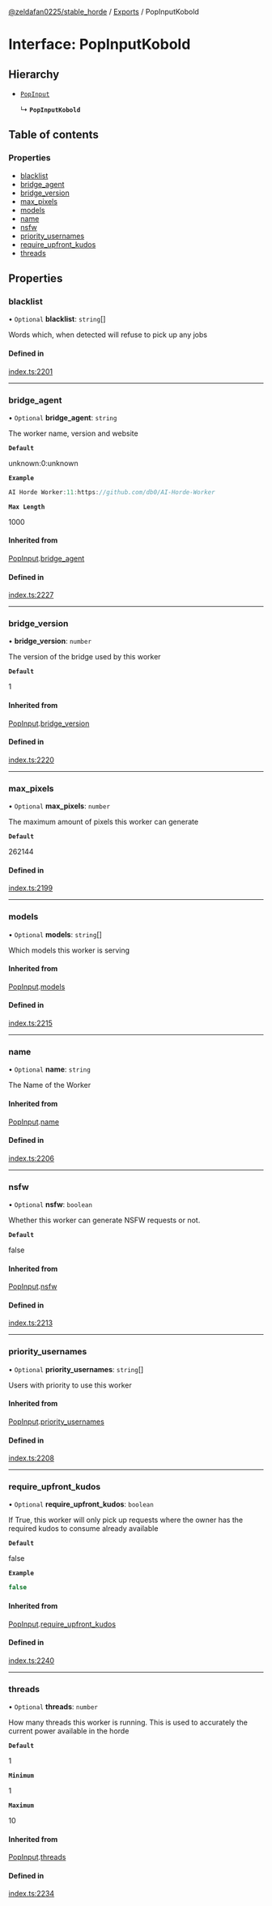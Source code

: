 [@zeldafan0225/stable_horde](../README.md) / [Exports](../modules.md) / PopInputKobold

# Interface: PopInputKobold

## Hierarchy

- [`PopInput`](PopInput.md)

  ↳ **`PopInputKobold`**

## Table of contents

### Properties

- [blacklist](PopInputKobold.md#blacklist)
- [bridge\_agent](PopInputKobold.md#bridge_agent)
- [bridge\_version](PopInputKobold.md#bridge_version)
- [max\_pixels](PopInputKobold.md#max_pixels)
- [models](PopInputKobold.md#models)
- [name](PopInputKobold.md#name)
- [nsfw](PopInputKobold.md#nsfw)
- [priority\_usernames](PopInputKobold.md#priority_usernames)
- [require\_upfront\_kudos](PopInputKobold.md#require_upfront_kudos)
- [threads](PopInputKobold.md#threads)

## Properties

### blacklist

• `Optional` **blacklist**: `string`[]

Words which, when detected will refuse to pick up any jobs

#### Defined in

[index.ts:2201](https://github.com/ZeldaFan0225/stable_horde/blob/9241243/index.ts#L2201)

___

### bridge\_agent

• `Optional` **bridge\_agent**: `string`

The worker name, version and website

**`Default`**

unknown:0:unknown

**`Example`**

```ts
AI Horde Worker:11:https://github.com/db0/AI-Horde-Worker
```

**`Max Length`**

1000

#### Inherited from

[PopInput](PopInput.md).[bridge_agent](PopInput.md#bridge_agent)

#### Defined in

[index.ts:2227](https://github.com/ZeldaFan0225/stable_horde/blob/9241243/index.ts#L2227)

___

### bridge\_version

• **bridge\_version**: `number`

The version of the bridge used by this worker

**`Default`**

1

#### Inherited from

[PopInput](PopInput.md).[bridge_version](PopInput.md#bridge_version)

#### Defined in

[index.ts:2220](https://github.com/ZeldaFan0225/stable_horde/blob/9241243/index.ts#L2220)

___

### max\_pixels

• `Optional` **max\_pixels**: `number`

The maximum amount of pixels this worker can generate

**`Default`**

262144

#### Defined in

[index.ts:2199](https://github.com/ZeldaFan0225/stable_horde/blob/9241243/index.ts#L2199)

___

### models

• `Optional` **models**: `string`[]

Which models this worker is serving

#### Inherited from

[PopInput](PopInput.md).[models](PopInput.md#models)

#### Defined in

[index.ts:2215](https://github.com/ZeldaFan0225/stable_horde/blob/9241243/index.ts#L2215)

___

### name

• `Optional` **name**: `string`

The Name of the Worker

#### Inherited from

[PopInput](PopInput.md).[name](PopInput.md#name)

#### Defined in

[index.ts:2206](https://github.com/ZeldaFan0225/stable_horde/blob/9241243/index.ts#L2206)

___

### nsfw

• `Optional` **nsfw**: `boolean`

Whether this worker can generate NSFW requests or not.

**`Default`**

false

#### Inherited from

[PopInput](PopInput.md).[nsfw](PopInput.md#nsfw)

#### Defined in

[index.ts:2213](https://github.com/ZeldaFan0225/stable_horde/blob/9241243/index.ts#L2213)

___

### priority\_usernames

• `Optional` **priority\_usernames**: `string`[]

Users with priority to use this worker

#### Inherited from

[PopInput](PopInput.md).[priority_usernames](PopInput.md#priority_usernames)

#### Defined in

[index.ts:2208](https://github.com/ZeldaFan0225/stable_horde/blob/9241243/index.ts#L2208)

___

### require\_upfront\_kudos

• `Optional` **require\_upfront\_kudos**: `boolean`

If True, this worker will only pick up requests where the owner has the required kudos to consume already available

**`Default`**

false

**`Example`**

```ts
false
```

#### Inherited from

[PopInput](PopInput.md).[require_upfront_kudos](PopInput.md#require_upfront_kudos)

#### Defined in

[index.ts:2240](https://github.com/ZeldaFan0225/stable_horde/blob/9241243/index.ts#L2240)

___

### threads

• `Optional` **threads**: `number`

How many threads this worker is running. This is used to accurately the current power available in the horde

**`Default`**

1

**`Minimum`**

1

**`Maximum`**

10

#### Inherited from

[PopInput](PopInput.md).[threads](PopInput.md#threads)

#### Defined in

[index.ts:2234](https://github.com/ZeldaFan0225/stable_horde/blob/9241243/index.ts#L2234)
